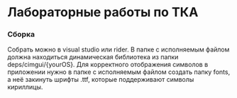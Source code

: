 # Лабораторные работы по ТКА


### Сборка
Собрать можно в visual studio или rider.
В папке с исполняемым файлом должна находиться динамическая библиотека из папки deps/cimgui/{yourOS}.
Для корректного отображения символов в приложении нужно в папке с исполняемым файлом создать папку fonts, а неё закинуть шрифты .ttf, которые поддерживают символы кириллицы.  
